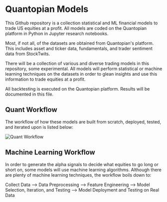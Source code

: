 # Quantopian Models
This Github repository is a collection statistical and ML financial models to trade US equities at a profit. All models are coded on the Quantopian platform in Python in Jupyter research notebooks.

Most, if not all, of the datasets are obtained from Quantopian's platform. This includes asset and ticker data, fundamentals, and trader sentiment data from StockTwits. 

There will be a collection of various and diverse trading models in this repository, some experimental. All models will perform statistical or machine learning techniques on the datasets in order to glean insights and use this information to trade equities at a profit.

All backtesting is executed on the Quantopian platform. Results will be documented in this file.

## Quant Workflow
The workflow of how these models are built from scratch, deployed, tested, and iterated upon is listed below:

![Quant Workflow](https://media.quantopian.com/blog/cio-blog-image-2x-1.png)

## Machine Learning Workflow
In order to generate the alpha signals to decide what equities to go long or short on, some models will use machine learning algorithms. Although there are plenty of machine learning techniques, the workflow boils down to:

Collect Data --> Data Preprocessing --> Feature Engineering --> Model Selection, Iteration, and Testing --> Model Deployment and Testing on Real Data
